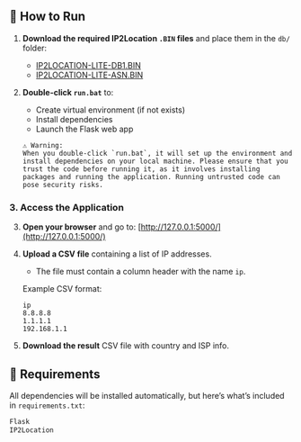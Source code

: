 
## 🚀 How to Run

1. **Download the required IP2Location `.BIN` files** and place them in the `db/` folder:
   - [IP2LOCATION-LITE-DB1.BIN](https://lite.ip2location.com/download?id=2)
   - [IP2LOCATION-LITE-ASN.BIN](https://lite.ip2location.com/download?id=57)

2. **Double-click `run.bat`** to:
   - Create virtual environment (if not exists)
   - Install dependencies
   - Launch the Flask web app


    ```
   ⚠️ Warning:
    When you double-click `run.bat`, it will set up the environment and install dependencies on your local machine. Please ensure that you trust the code before running it, as it involves installing packages and running the application. Running untrusted code can pose security risks.
    ```

### 3. **Access the Application**

3. **Open your browser** and go to: [http://127.0.0.1:5000/](http://127.0.0.1:5000/)


4. **Upload a CSV file** containing a list of IP addresses.
    - The file must contain a column header with the name `ip`.


    Example CSV format:
    ```csv
    ip
    8.8.8.8
    1.1.1.1
    192.168.1.1
    ```

5. **Download the result** CSV file with country and ISP info.

## 🧾 Requirements

All dependencies will be installed automatically, but here’s what’s included in `requirements.txt`:

```txt
Flask
IP2Location
